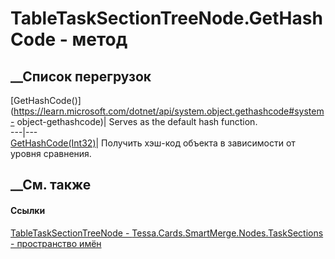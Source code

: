 # TableTaskSectionTreeNode.GetHashCode - метод
##  __Список перегрузок
[GetHashCode()](https://learn.microsoft.com/dotnet/api/system.object.gethashcode#system-
object-gethashcode)| Serves as the default hash function.  
---|---  
[GetHashCode(Int32)](M_Tessa_Cards_SmartMerge_Nodes_TaskSections_TableTaskSectionTreeNode_GetHashCode.htm)|
Получить хэш-код объекта в зависимости от уровня сравнения.  
## __См. также
#### Ссылки
[TableTaskSectionTreeNode -
](T_Tessa_Cards_SmartMerge_Nodes_TaskSections_TableTaskSectionTreeNode.htm)
[Tessa.Cards.SmartMerge.Nodes.TaskSections - пространство
имён](N_Tessa_Cards_SmartMerge_Nodes_TaskSections.htm)

